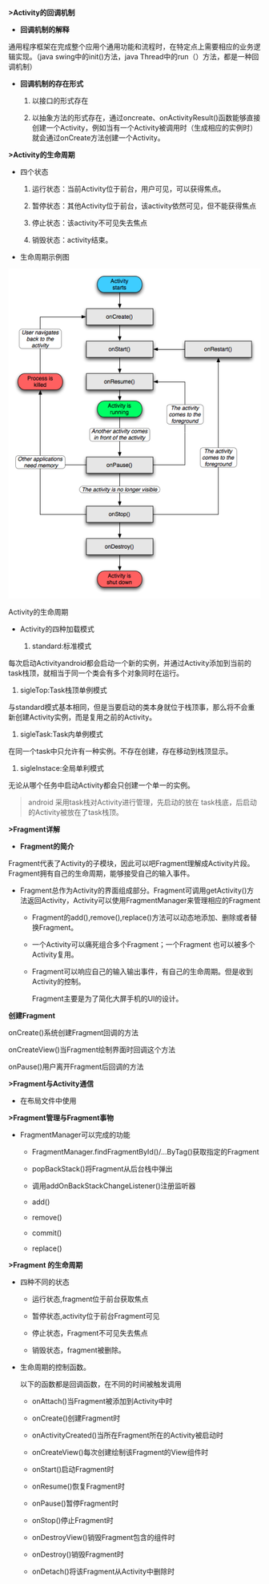 **\>Activity的回调机制**

-   **回调机制的解释**

通用程序框架在完成整个应用个通用功能和流程时，在特定点上需要相应的业务逻辑实现。（java
swing中的init()方法，java Thread中的run（）方法，都是一种回调机制）

-   **回调机制的存在形式**

    1.  以接口的形式存在

    2.  以抽象方法的形式存在，通过oncreate、onActivityResult()函数能够直接创建一个Activity，例如当有一个Activity被调用时（生成相应的实例时）就会通过onCreate方法创建一个Activity。

**\>Activity的生命周期**

-   四个状态

    1.  运行状态：当前Activity位于前台，用户可见，可以获得焦点。

    2.  暂停状态：其他Activity位于前台，该activity依然可见，但不能获得焦点

    3.  停止状态：该activity不可见失去焦点

    4.  销毁状态：activity结束。

-   生命周期示例图

![14838777He6C.gif](media/64237df36a973c99a027cf9e6471c7e2.gif)

Activity的生命周期

-   Activity的四种加载模式

    1.  standard:标准模式

每次启动Activityandroid都会启动一个新的实例，并通过Activity添加到当前的task栈顶，就相当于同一个类会有多个对象同时在运行。

1.  sigleTop:Task栈顶单例模式

与standard模式基本相同，但是当要启动的类本身就位于栈顶事，那么将不会重新创建Activity实例，而是复用之前的Activity。

1.  sigleTask:Task内单例模式

在同一个task中只允许有一种实例。不存在创建，存在移动到栈顶显示。

1.  sigleInstace:全局单利模式

无论从哪个任务中启动Activity都会只创建一个单一的实例。

>   android 采用task栈对Activity进行管理，先启动的放在
>   task栈底，后启动的Activity被放在了task栈顶。

**\>Fragment详解**

-   **Fragment的简介**

Fragment代表了Activity的子模块，因此可以吧Fragment理解成Activity片段。Fragment拥有自己的生命周期，能够接受自己的输入事件。

-   Fragment总作为Activity的界面组成部分。Fragment可调用getActivity()方法返回Activity，Activity可以使用FragmentManager来管理相应的Fragment

    -   Fragment的add(),remove(),replace()方法可以动态地添加、删除或者替换Fragment。

    -   一个Activity可以痛死组合多个Fragment；一个Fragment
        也可以被多个Activity复用。

    -   Fragment可以响应自己的输入输出事件，有自己的生命周期。但是收到Activity的控制。

        Fragment主要是为了简化大屏手机的UI的设计。

**创建Fragment**

onCreate()系统创建Fragment回调的方法

onCreateView()当Fragment绘制界面时回调这个方法

onPause()用户离开Fragment后回调的方法

**\>Fragment与Activity通信**

-   在布局文件中使用

**\>Fragment管理与Fragment事物**

-   FragmentManager可以完成的功能

    -   FragmentManager.findFragmentById()/…ByTag()获取指定的Fragment

    -   popBackStack()将Fragment从后台栈中弹出

    -   调用addOnBackStackChangeListener()注册监听器

    -   add()

    -   remove()

    -   commit()

    -   replace()

**\>Fragment 的生命周期**

-   四种不同的状态

    -   运行状态,fragment位于前台获取焦点

    -   暂停状态,activity位于前台Fragment可见

    -   停止状态，Fragment不可见失去焦点

    -   销毁状态，fragment被删除。

-   生命周期的控制函数。

    以下的函数都是回调函数，在不同的时间被触发调用

    -   onAttach()当Fragment被添加到Activity中时

    -   onCreate()创建Fragment时

    -   onActivityCreated()当所在Fragment所在的Activity被启动时

    -   onCreateView()每次创建绘制该Fragment的View组件时

    -   onStart()启动Fragment时

    -   onResume()恢复Fragment时

    -   onPause()暂停Fragment时

    -   onStop()停止Fragment时

    -   onDestroyView()销毁Fragment包含的组件时

    -   onDestroy()销毁Fragment时

    -   onDetach()将该Fragment从Activity中删除时
